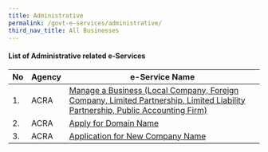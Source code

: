 ```yaml
---
title: Administrative
permalink: /govt-e-services/administrative/
third_nav_title: All Businesses
---
```


#### List of Administrative related e-Services

| **No** | **Agency** | **e-Service Name** |
| -- | -- | -- |
|1.|ACRA| <a href="https://www.bizfile.gov.sg" target="_blank">Manage a Business (Local Company, Foreign Company, Limited Partnership, Limited Liability Partnership, Public Accounting Firm)</a> |
|2.|ACRA| <a href="https://www.bizfile.gov.sg" target="_blank">Apply for Domain Name</a>  |
|3.|ACRA| <a href="https://www.bizfile.gov.sg" target="_blank">Application for New Company Name</a> |
